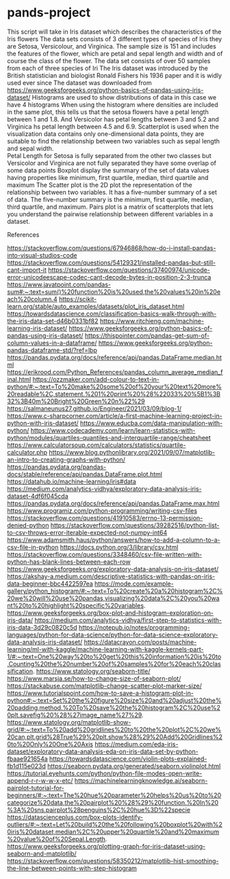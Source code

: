 # pands-project
This script will take in Iris dataset which describes the characteristics of the Iris flowers
The data sets consists of 3 different types of species of Iris they are Setosa, Versicolour, and Virginica.  The sample size is 151 and includes the features of the flower, which are petal and sepal length and width and of course the class of the flower.  The data set consists of over 50 samples from each of three species of Iri
The Iris dataset was introduced by the British statistician and biologist Ronald Fishers his 1936 paper and it is widly used ever since 
The dataset was downloaded from https://www.geeksforgeeks.org/python-basics-of-pandas-using-iris-dataset/
Histograms are used to show distributions of data in this case we have 4 histograms 
When using the histogram where densities are included in the same plot, this tells us that the setosa flowers have a petal length between 1 and 1.8. And Versicolor has petal lengths between 3 and 5.2 and Virginica hs petal length between 4.5 and 6.9.
Scatterplot is used when the visualization data contains only one-dimensional data points, they are suitable to find the relationship between two variables such as sepal length and sepal width.  
Petal Length for Setosa is fully separated from the other two classes but Versicolor and Virginica are not fully separated they have some overlap of some data points
Boxplot display the summary of the set of data values having properties like minimum, first quartile, median, third quartile and maximum
The Scatter plot is the 2D plot the representation of the relationship between two variables.  It has a five-number summary of a set of data. The five-number summary is the minimum, first quartile, median, third quartile, and maximum.
Pairs plot is a matrix of scatterplots that lets you understand the pairwise relationship between different variables in a dataset.

References

https://stackoverflow.com/questions/67946868/how-do-i-install-pandas-into-visual-studios-code
https://stackoverflow.com/questions/54129321/installed-pandas-but-still-cant-import-it
https://stackoverflow.com/questions/37400974/unicode-error-unicodeescape-codec-cant-decode-bytes-in-position-2-3-trunca
https://www.javatpoint.com/pandas-sum#:~:text=sum()%20function%20is%20used,the%20values%20in%20each%20column.4
https://scikit-learn.org/stable/auto_examples/datasets/plot_iris_dataset.html
https://towardsdatascience.com/classification-basics-walk-through-with-the-iris-data-set-d46b0331bf82
https://www.ritchieng.com/machine-learning-iris-dataset/
https://www.geeksforgeeks.org/python-basics-of-pandas-using-iris-dataset/
https://thispointer.com/pandas-get-sum-of-column-values-in-a-dataframe/
https://www.geeksforgeeks.org/python-pandas-dataframe-std/?ref=lbp
https://pandas.pydata.org/docs/reference/api/pandas.DataFrame.median.html
https://erikrood.com/Python_References/pandas_column_average_median_final.html
https://ozzmaker.com/add-colour-to-text-in-python/#:~:text=To%20make%20some%20of%20your%20text%20more%20readable%2C,statement.%201%20print%20%28%22033%20%5B1%3B32%3B40m%20Bright%20Green%20n%22%29
https://salmaneunus27.github.io/Engineer/2021/03/09/blog-1/
https://www.c-sharpcorner.com/article/a-first-machine-learning-project-in-python-with-iris-dataset/
https://www.educba.com/data-manipulation-with-python/
https://www.codecademy.com/learn/learn-statistics-with-python/modules/quartiles-quantiles-and-interquartile-range/cheatsheet
https://www.calculatorsoup.com/calculators/statistics/quartile-calculator.php
https://www.blog.pythonlibrary.org/2021/09/07/matplotlib-an-intro-to-creating-graphs-with-python/
https://pandas.pydata.org/pandas-docs/stable/reference/api/pandas.DataFrame.plot.html
https://datahub.io/machine-learning/iris#data
https://medium.com/analytics-vidhya/exploratory-data-analysis-iris-dataset-4df6f045cda
https://pandas.pydata.org/docs/reference/api/pandas.DataFrame.max.html
https://www.programiz.com/python-programming/writing-csv-files
https://stackoverflow.com/questions/41910583/errno-13-permission-denied-python
https://stackoverflow.com/questions/39282516/python-list-to-csv-throws-error-iterable-expected-not-numpy-int64
https://www.adamsmith.haus/python/answers/how-to-add-a-column-to-a-csv-file-in-python
https://docs.python.org/3/library/csv.html
https://stackoverflow.com/questions/3348460/csv-file-written-with-python-has-blank-lines-between-each-row
https://www.geeksforgeeks.org/exploratory-data-analysis-on-iris-dataset/
https://akshay-a.medium.com/descriptive-statistics-with-pandas-on-iris-data-beginner-bbc4422597ea
https://mode.com/example-gallery/python_histogram/#:~:text=To%20create%20a%20histogram%2C%20we%20will%20use%20pandas,visualizing%20data%2C%20you%20want%20to%20highlight%20specific%20variables.
https://www.geeksforgeeks.org/box-plot-and-histogram-exploration-on-iris-data/
https://medium.com/analytics-vidhya/first-step-to-statistics-with-iris-data-3d29c0820c5d
https://notepub.io/notes/programming-languages/python-for-data-science/python-for-data-science-exploratory-data-analysis-iris-dataset/
https://datacrayon.com/posts/machine-learning/ml-with-kaggle/machine-learning-with-kaggle-kernels-part-1/#:~:text=One%20way%20to%20get%20this%20information%20is%20to,Counting%20the%20number%20of%20samples%20for%20each%20classification.
https://www.statology.org/seaborn-title/
https://www.marsja.se/how-to-change-size-of-seaborn-plot/
https://stackabuse.com/matplotlib-change-scatter-plot-marker-size/
https://www.tutorialspoint.com/how-to-save-a-histogram-plot-in-python#:~:text=Set%20the%20figure%20size%20and%20adjust%20the%20padding,method.%20To%20save%20the%20histogram%2C%20use%20plt.savefig%20%28%27image_name%27%29.
https://www.statology.org/matplotlib-show-grid/#:~:text=To%20add%20gridlines%20to%20the%20plot%2C%20we%20can,plt.grid%28True%29%20plt.show%28%29%20Add%20Gridlines%20to%20Only%20One%20Axis
https://medium.com/eda-iris-dataset/exploratory-data-analysis-eda-on-iris-data-set-by-python-fbaae921654a
https://towardsdatascience.com/violin-plots-explained-fb1d115e023d
https://seaborn.pydata.org/generated/seaborn.violinplot.html
https://tutorial.eyehunts.com/python/python-file-modes-open-write-append-r-r-w-w-x-etc/
https://machinelearningknowledge.ai/seaborn-pairplot-tutorial-for-beginners/#:~:text=The%20hue%20parameter%20helps%20us%20to%20categorize%20data,the%20pairplot%20%28%29%20function.%20In%20%3A%20sns.pairplot%28penguins%2C%20hue%3D%22specie
https://datascienceplus.com/box-plots-identify-outliers/#:~:text=Let%20build%20the%20following%20boxplot%20with%20iris%20dataset,median%2C%20upper%20quartile%20and%20maximum%20value%20of%20Sepal.Length.
https://www.geeksforgeeks.org/plotting-graph-for-iris-dataset-using-seaborn-and-matplotlib/
https://stackoverflow.com/questions/58350212/matplotlib-hist-smoothing-the-line-between-points-with-step-histogram
